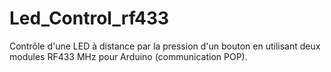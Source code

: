 # Led_Control_rf433

Contrôle d'une LED à distance par la pression d'un bouton en utilisant deux modules RF433 MHz pour Arduino (communication POP).
